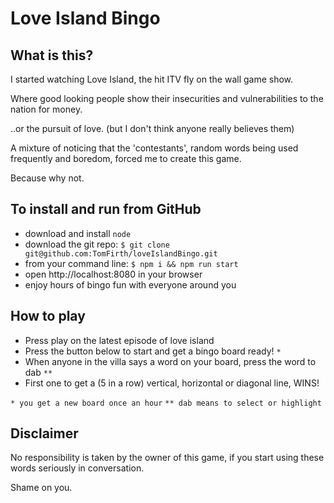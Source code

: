 # Love Island Bingo

## What is this?

I started watching Love Island, the hit ITV fly on the wall game show.

Where good looking people show their insecurities and vulnerabilities to the nation for money.

..or the pursuit of love. (but I don't think anyone really believes them)

A mixture of noticing that the 'contestants', random words being used frequently and boredom, forced me to create this game.

Because why not.

## To install and run from GitHub

- download and install `node`
- download the git repo: `$ git clone git@github.com:TomFirth/loveIslandBingo.git`
- from your command line: `$ npm i && npm run start`
- open http://localhost:8080 in your browser
- enjoy hours of bingo fun with everyone around you

## How to play

- Press play on the latest episode of love island
- Press the button below to start and get a bingo board ready! `*`
- When anyone in the villa says a word on your board, press the word to dab `**`
- First one to get a (5 in a row) vertical, horizontal or diagonal line, WINS!

`* you get a new board once an hour`
`** dab means to select or highlight`

## Disclaimer

No responsibility is taken by the owner of this game, if you start using these words seriously in conversation.

Shame on you.